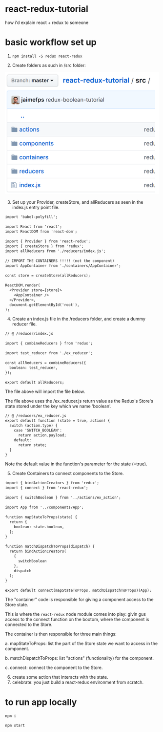# react-redux-tutorial

how i'd explain react + redux to someone


# basic workflow set up

1. `npm install -S redux react-redux` 

2. Create folders as such in /src folder:

![alt text](images/folder-structure.png)

3. Set up your Provider, createStore, and allReducers as seen in the index.js entry point file.

```
import 'babel-polyfill';

import React from 'react';
import ReactDOM from 'react-dom';

import { Provider } from 'react-redux';
import { createStore } from 'redux';
import allReducers from './reducers/index.js';

// IMPORT THE CONTAINERS !!!!! (not the component)
import AppContainer from './containers/AppContainer';

const store = createStore(allReducers);

ReactDOM.render(
  <Provider store={store}>
    <AppContainer />
  </Provider>,
  document.getElementById('root'),
);
```

4. Create an index.js file in the /reducers folder, and create a dummy reducer file.

```
// @ /reducer/index.js

import { combineReducers } from 'redux';

import test_reducer from './ex_reducer';

const allReducers = combineReducers({
  boolean: test_reducer, 
});

export default allReducers;
```

The file above will import the file below. 

The file above uses the /ex_reducer.js return value as the Redux's Store's state
stored under the key which we name 'boolean'.


``` 
// @ /reducers/ex_reducer.js
export default function (state = true, action) {
  switch (action.type) {
    case 'SWITCH_BOOLEAN':
      return action.payload;
    default:
      return state;
  }
}
```

Note the default value in the function's parameter for the state (=true).

5. Create Containers to connect components to the Store.

```
import { bindActionCreators } from 'redux';
import { connect } from 'react-redux';

import { switchBoolean } from '../actions/ex_action';

import App from '../components/App';

function mapStateToProps(state) {
  return {
    boolean: state.boolean,
  };
}

function matchDispatchToProps(dispatch) {
  return bindActionCreators(
    { 
      switchBoolean 
    }, 
    dispatch
  );
}

export default connect(mapStateToProps, matchDispatchToProps)(App);
```

The "container" code is responsible for giving a component access to the Store state. 

This is where the `react-redux` node module comes into play: givin gus access to the connect function on the bootom, where the component is connected to the Store.

The container is then responsible for three main things:

a. mapStateToProps: list the part of the Store state we want to access in the component.

b. matchDispatchToProps: list "actions" (functionality) for the component.

c. connect: connect the component to the Store.

6. create some action that interacts with the state.
7. celebrate: you just build a react-redux environment from scratch.

# to run app locally

`npm i`

`npm start`



